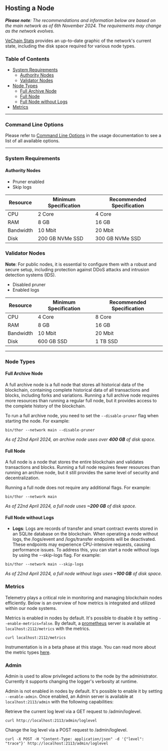 ## Hosting a Node

_**Please note**: The recommendations and information below are based on the main network as of 6th November 2024. The
requirements may change as the network evolves._

[VeChain Stats](https://vechainstats.com/charts/#thor-size) provides an up-to-date graphic of the network's current
state, including the disk space required for various node types.

### Table of Contents

- [System Requirements](#system-requirements)
    - [Authority Nodes](#authority-nodes)
    - [Validator Nodes](#validator-nodes)
- [Node Types](#node-types)
    - [Full Archive Node](#full-archive-node)
    - [Full Node](#full-node)
    - [Full Node without Logs](#full-node-without-logs)
- [Metrics](#metrics)

---

### Command Line Options

Please refer to [Command Line Options](./usage.md#command-line-options) in the usage documentation to see a list of all
available options.

---

### System Requirements

#### Authority Nodes

- Pruner enabled
- Skip logs

| Resource  | Minimum Specification | Recommended Specification |
|-----------|-----------------------|---------------------------|
| CPU       | 2 Core                | 4 Core                    |
| RAM       | 8 GB                  | 16 GB                     |
| Bandwidth | 10 Mbit               | 20 Mbit                   |
| Disk      | 200 GB NVMe SSD       | 300 GB NVMe SSD           |

### Validator Nodes

**Note**: For public nodes, it is essential to configure them with a robust and secure setup, including protection
against DDoS attacks and intrusion detection systems (IDS).

- Disabled pruner
- Enabled logs

| Resource  | Minimum Specification | Recommended Specification |
|-----------|-----------------------|---------------------------|
| CPU       | 4 Core                | 8 Core                    |
| RAM       | 8 GB                  | 16 GB                     |
| Bandwidth | 10 Mbit               | 20 Mbit                   |
| Disk      | 600 GB SSD            | 1 TB SSD                  |

---

### Node Types

#### Full Archive Node

A full archive node is a full node that stores all historical data of the blockchain, containing complete historical
data of all transactions and blocks, including forks and variations. Running a full archive node requires more resources
than running a regular full node, but it provides access to the complete history of the blockchain.

To run a full archive node, you need to set the `--disable-pruner` flag when starting the node. For example:

```shell
bin/thor --network main --disable-pruner
```

_As of 22nd April 2024, an archive node uses over **400 GB** of disk space._

#### Full Node

A full node is a node that stores the entire blockchain and validates transactions and blocks. Running a full node
requires fewer resources than running an archive node, but it still provides the same level of security and
decentralization.

Running a full node does not require any additional flags. For example:

```shell
bin/thor --network main
```

_As of 22nd April 2024, a full node uses **~200 GB** of disk space._

#### Full Node without Logs

- **Logs**: Logs are records of transfer and smart contract events stored in an SQLite database on the blockchain. When
  operating a node without logs, the /logs/event and /logs/transfer endpoints will be deactivated.
  These endpoints may experience CPU-intensive requests, causing performance issues. To address this, you can start a
  node without logs by using the --skip-logs flag. For example:

```shell
bin/thor --network main --skip-logs
```

_As of 22nd April 2024, a full node without logs uses **~100 GB** of disk space._

### Metrics

Telemetry plays a critical role in monitoring and managing blockchain nodes efficiently.
Below is an overview of how metrics is integrated and utilized within our node systems.

Metrics is enabled in nodes by default. It's possible to disable it by setting  `--enable-metrics=false`.
By default, a [prometheus](https://prometheus.io/docs/introduction/overview/) server is available at
`localhost:2112/metrics` with the metrics.

```shell
curl localhost:2112/metrics
```

Instrumentation is in a beta phase at this stage. You can read more about the metric
types [here](https://prometheus.io/docs/concepts/metric_types/).

### Admin

Admin is used to allow privileged actions to the node by the administrator. Currently it supports changing the logger's
verbosity at runtime.

Admin is not enabled in nodes by default. It's possible to enable it by setting  `--enable-admin`. Once enabled, an
Admin server is available at `localhost:2113/admin` with the following capabilities:

Retrieve the current log level via a GET request to /admin/loglevel.

```shell
curl http://localhost:2113/admin/loglevel
```

Change the log level via a POST request to /admin/loglevel.

```shell
curl -X POST -H "Content-Type: application/json" -d '{"level": "trace"}' http://localhost:2113/admin/loglevel
```
